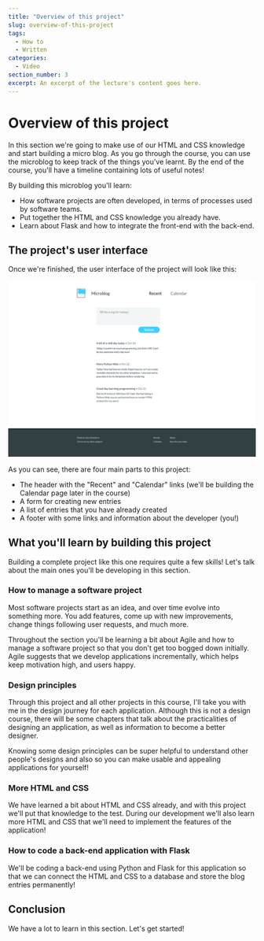 ```yaml
---
title: "Overview of this project"
slug: overview-of-this-project
tags:
  - How to
  - Written
categories:
  - Video
section_number: 3
excerpt: An excerpt of the lecture's content goes here.
---
```


# Overview of this project

In this section we're going to make use of our HTML and CSS knowledge and start building a micro blog. As you go through the course, you can use the microblog to keep track of the things you've learnt. By the end of the course, you'll have a timeline containing lots of useful notes!

By building this microblog you'll learn:

- How software projects are often developed, in terms of processes used by software teams.
- Put together the HTML and CSS knowledge you already have.
- Learn about Flask and how to integrate the front-end with the back-end.

## The project's user interface

Once we're finished, the user interface of the project will look like this:

![Microblog user interface](./assets/microblog-home.png)

As you can see, there are four main parts to this project:

- The header with the "Recent" and "Calendar" links (we'll be building the Calendar page later in the course)
- A form for creating new entries
- A list of entries that you have already created
- A footer with some links and information about the developer (you!)

## What you'll learn by building this project

Building a complete project like this one requires quite a few skills! Let's talk about the main ones you'll be developing in this section.

### How to manage a software project

Most software projects start as an idea, and over time evolve into something more. You add features, come up with new improvements, change things following user requests, and much more.

Throughout the section you'll be learning a bit about Agile and how to manage a software project so that you don't get too bogged down initially. Agile suggests that we develop applications incrementally, which helps keep motivation high, and users happy.

### Design principles

Through this project and all other projects in this course, I'll take you with me in the design journey for each application. Although this is not a design course, there will be some chapters that talk about the practicalities of designing an application, as well as information to become a better designer.

Knowing some design principles can be super helpful to understand other people's designs and also so you can make usable and appealing applications for yourself!

### More HTML and CSS

We have learned a bit about HTML and CSS already, and with this project we'll put that knowledge to the test. During our development we'll also learn more HTML and CSS that we'll need to implement the features of the application!

### How to code a back-end application with Flask

We'll be coding a back-end using Python and Flask for this application so that we can connect the HTML and CSS to a database and store the blog entries permanently!

## Conclusion

We have a lot to learn in this section. Let's get started!